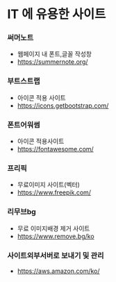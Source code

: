 # IT 에 유용한 사이트

### 써머노트
 - 웹페이지 내 폰트,글꼴 작성창
 - https://summernote.org/

### 부트스트랩
 - 아이콘 적용 사이트
 - https://icons.getbootstrap.com/

### 폰트어워썸
 - 아이콘 적용사이트
 - https://fontawesome.com/

### 프리픽
 - 무료이미지 사이트(벡터)
 - https://www.freepik.com/

### 리무브bg
 - 무료 이미지배경 제거 사이트
 - https://www.remove.bg/ko


### 사이트외부서버로 보내기 및 관리
 - https://aws.amazon.com/ko/

